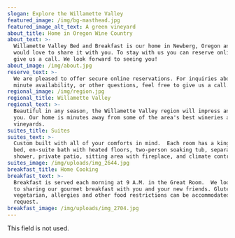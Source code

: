 ```yaml
---
slogan: Explore the Willamette Valley
featured_image: /img/bg-masthead.jpg
featured_image_alt_text: A green vineyard
about_title: Home in Oregon Wine Country
about_text: >-
  Willamette Valley Bed and Breakfast is our home in Newberg, Oregon and we
  would love to share it with you. To stay with us you can reserve online now or
  give us a call. We look forward to seeing you!
about_image: /img/about.jpg
reserve_text: >-
  We are pleased to offer secure online reservations. For inquiries about last
  minute availability, or other questions, feel free to give us a call.
regional_image: /img/region.jpg
regional_title: Willamette Valley
regional_text: >-
  Beautiful in any season, the Willamette Valley region will impress and inspire
  you. Our home is minutes away from some of the area's best wineries and
  vineyards.
suites_title: Suites
suites_text: >-
  Custom built with all of your comforts in mind.  Each room has a king-sized
  bed, en-suite bath with heated floors, two-person soaking tub, separate
  shower, private patio, sitting area with fireplace, and climate control.
suites_image: /img/uploads/img_2644.jpg
breakfast_title: Home Cooking
breakfast_text: >-
  Breakfast is served each morning at 9 A.M. in the Great Room.  We look forward
  to sharing our gourmet breakfast with you and your new friends. Gluten free,
  vegetarian, allergies and other food restrictions can be accommodated upon
  request.
breakfast_image: /img/uploads/img_2704.jpg
---
```

This field is not used.
